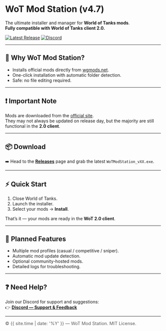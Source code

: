 # WoT Mod Station (v4.7)

The ultimate installer and manager for **World of Tanks mods**.  
**Fully compatible with World of Tanks client 2.0.**

[![Latest Release](https://img.shields.io/github/v/release/BabasGames/wot-mod-station)](https://github.com/BabasGames/wot-mod-station/releases/latest)
[![Discord](https://img.shields.io/badge/Discord-Join-5865F2)](<DISCORD_LINK>)

---

## 🚀 Why WoT Mod Station?

- Installs official mods directly from [wgmods.net](https://wgmods.net).  
- One-click installation with automatic folder detection.  
- Safe: no file editing required.  

---

## ❗ Important Note

Mods are downloaded from the [official site](https://wgmods.net).  
They may not always be updated on release day, but the majority are still functional in the **2.0 client**.

---

## 📦 Download

➡️ Head to the [**Releases**](https://github.com/<ORG>/<REPO>/releases) page and grab the latest `WoTModStation_vXX.exe`.  

---

## ⚡ Quick Start

1. Close World of Tanks.  
2. Launch the installer.  
3. Select your mods → **Install**.  

That’s it — your mods are ready in the **WoT 2.0 client**.

---

## 📝 Planned Features

- Multiple mod profiles (casual / competitive / sniper).  
- Automatic mod update detection.  
- Optional community-hosted mods.  
- Detailed logs for troubleshooting.  

---

## ❓ Need Help?

Join our Discord for support and suggestions:  
👉 [**Discord — Support & Feedback**](<DISCORD_LINK>)

---

<footer>
<p style="font-size: 0.9rem; opacity: .7;">© {{ site.time | date: '%Y' }} — WoT Mod Station. MIT License.</p>
</footer>
